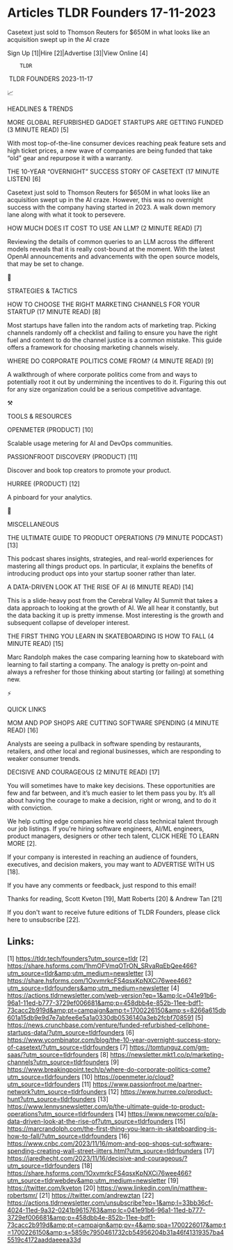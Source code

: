 # Articles TLDR Founders 17-11-2023

Casetext just sold to Thomson Reuters for $650M in what looks like an
acquisition swept up in the AI craze  

Sign Up [1]|Hire [2]|Advertise [3]|View Online [4] 

		TLDR 

 TLDR FOUNDERS 2023-11-17

📈 

HEADLINES & TRENDS

 MORE GLOBAL REFURBISHED GADGET STARTUPS ARE GETTING FUNDED (3 MINUTE
READ) [5] 

 With most top-of-the-line consumer devices reaching peak feature sets
and high ticket prices, a new wave of companies are being funded that
take “old” gear and repurpose it with a warranty. 

 THE 10-YEAR “OVERNIGHT” SUCCESS STORY OF CASETEXT (17 MINUTE
LISTEN) [6] 

 Casetext just sold to Thomson Reuters for $650M in what looks like an
acquisition swept up in the AI craze. However, this was no overnight
success with the company having started in 2023. A walk down memory
lane along with what it took to persevere. 

 HOW MUCH DOES IT COST TO USE AN LLM? (2 MINUTE READ) [7] 

 Reviewing the details of common queries to an LLM across the
different models reveals that it is really cost-bound at the moment.
With the latest OpenAI announcements and advancements with the open
source models, that may be set to change. 

🧠 

STRATEGIES & TACTICS

 HOW TO CHOOSE THE RIGHT MARKETING CHANNELS FOR YOUR STARTUP (17
MINUTE READ) [8] 

 Most startups have fallen into the random acts of marketing trap.
Picking channels randomly off a checklist and failing to ensure you
have the right fuel and content to do the channel justice is a common
mistake. This guide offers a framework for choosing marketing channels
wisely. 

 WHERE DO CORPORATE POLITICS COME FROM? (4 MINUTE READ) [9] 

 A walkthrough of where corporate politics come from and ways to
potentially root it out by undermining the incentives to do it.
Figuring this out for any size organization could be a serious
competitive advantage. 

⚒️ 

TOOLS & RESOURCES

 OPENMETER (PRODUCT) [10] 

 Scalable usage metering for AI and DevOps communities. 

 PASSIONFROOT DISCOVERY (PRODUCT) [11] 

 Discover and book top creators to promote your product. 

 HURREE (PRODUCT) [12] 

 A pinboard for your analytics. 

🎁 

MISCELLANEOUS

 THE ULTIMATE GUIDE TO PRODUCT OPERATIONS (79 MINUTE PODCAST) [13] 

 This podcast shares insights, strategies, and real-world experiences
for mastering all things product ops. In particular, it explains the
benefits of introducing product ops into your startup sooner rather
than later. 

 A DATA-DRIVEN LOOK AT THE RISE OF AI (6 MINUTE READ) [14] 

 This is a slide-heavy post from the Cerebral Valley AI Summit that
takes a data approach to looking at the growth of AI. We all hear it
constantly, but the data backing it up is pretty immense. Most
interesting is the growth and subsequent collapse of developer
interest. 

 THE FIRST THING YOU LEARN IN SKATEBOARDING IS HOW TO FALL (4 MINUTE
READ) [15] 

 Marc Randolph makes the case comparing learning how to skateboard
with learning to fail starting a company. The analogy is pretty
on-point and always a refresher for those thinking about starting (or
failing) at something new. 

⚡ 

QUICK LINKS

 MOM AND POP SHOPS ARE CUTTING SOFTWARE SPENDING (4 MINUTE READ) [16] 

 Analysts are seeing a pullback in software spending by restaurants,
retailers, and other local and regional businesses, which are
responding to weaker consumer trends. 

 DECISIVE AND COURAGEOUS (2 MINUTE READ) [17] 

 You will sometimes have to make key decisions. These opportunities
are few and far between, and it’s much easier to let them pass you
by. It’s all about having the courage to make a decision, right or
wrong, and to do it with conviction. 

 We help cutting edge companies hire world class technical talent
through our job listings. If you're hiring software engineers, AI/ML
engineers, product managers, designers or other tech talent, CLICK
HERE TO LEARN MORE [2]. 

If your company is interested in reaching an audience of founders,
executives, and decision makers, you may want to ADVERTISE WITH US
[18]. 

If you have any comments or feedback, just respond to this email! 

Thanks for reading, 
Scott Kveton [19], Matt Roberts [20] & Andrew Tan [21] 

If you don't want to receive future editions of TLDR Founders,
please click here to unsubscribe [22]. 

 

Links:
------
[1] https://tldr.tech/founders?utm_source=tldr
[2] https://share.hsforms.com/1hmOFVmqOTrON_SRvaRqEbQee466?utm_source=tldr&amp;utm_medium=newsletter
[3] https://share.hsforms.com/1OxvmrkcFS4qsxKpNXCi76wee466?utm_source=tldrfounders&amp;utm_medium=newsletter
[4] https://actions.tldrnewsletter.com/web-version?ep=1&amp;lc=041e91b6-96a1-11ed-b777-3729ef006681&amp;p=458dbb4e-852b-11ee-bdf1-73cacc2b919d&amp;pt=campaign&amp;t=1700226150&amp;s=8266a615db601a15db9e9d7e7abfee6e5a1a0330db0536140a3eb2fcbf708591
[5] https://news.crunchbase.com/venture/funded-refurbished-cellphone-startups-data/?utm_source=tldrfounders
[6] https://www.ycombinator.com/blog/the-10-year-overnight-success-story-of-casetext/?utm_source=tldrfounders
[7] https://tomtunguz.com/gm-saas/?utm_source=tldrfounders
[8] https://newsletter.mkt1.co/p/marketing-channels?utm_source=tldrfounders
[9] https://www.breakingpoint.tech/p/where-do-corporate-politics-come?utm_source=tldrfounders
[10] https://openmeter.io/cloud?utm_source=tldrfounders
[11] https://www.passionfroot.me/partner-network?utm_source=tldrfounders
[12] https://www.hurree.co/product-hunt?utm_source=tldrfounders
[13] https://www.lennysnewsletter.com/p/the-ultimate-guide-to-product-operations?utm_source=tldrfounders
[14] https://www.newcomer.co/p/a-data-driven-look-at-the-rise-of?utm_source=tldrfounders
[15] https://marcrandolph.com/the-first-thing-you-learn-in-skateboarding-is-how-to-fall/?utm_source=tldrfounders
[16] https://www.cnbc.com/2023/11/16/mom-and-pop-shops-cut-software-spending-creating-wall-street-jitters.html?utm_source=tldrfounders
[17] https://jaredhecht.com/2023/11/16/decisive-and-courageous/?utm_source=tldrfounders
[18] https://share.hsforms.com/1OxvmrkcFS4qsxKpNXCi76wee466?utm_source=tldrwebdev&amp;utm_medium=newsletter
[19] https://twitter.com/kveton
[20] https://www.linkedin.com/in/matthew-robertsmr/
[21] https://twitter.com/andrewztan
[22] https://actions.tldrnewsletter.com/unsubscribe?ep=1&amp;l=33bb36cf-4024-11ed-9a32-0241b9615763&amp;lc=041e91b6-96a1-11ed-b777-3729ef006681&amp;p=458dbb4e-852b-11ee-bdf1-73cacc2b919d&amp;pt=campaign&amp;pv=4&amp;spa=1700226017&amp;t=1700226150&amp;s=5859c7950461732cb54956204b31a46f41319357ba45519c4172aaddaeeea33d